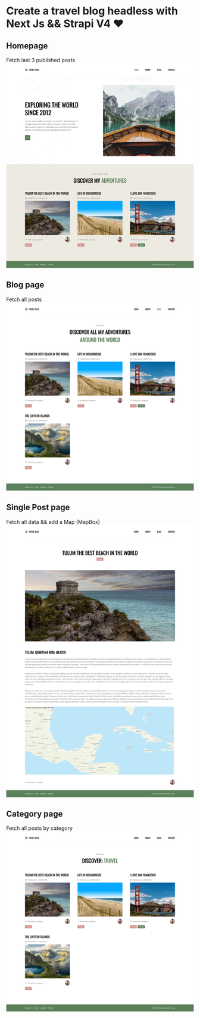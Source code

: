 # Create a travel blog headless with Next Js && Strapi V4 ❤️

## Homepage 
Fetch last 3 published posts
![](/public/home.png) 

## Blog page
Fetch all posts
![](/public/blog.png) 

## Single Post page
Fetch all data && add a Map (MapBox)
![](/public/single-post.png) 

## Category page
Fetch all posts by category
![](/public/category.png) 